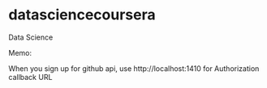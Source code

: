 datasciencecoursera
===================

Data Science


Memo:

When you sign up for github api, use http://localhost:1410 for Authorization callback URL

